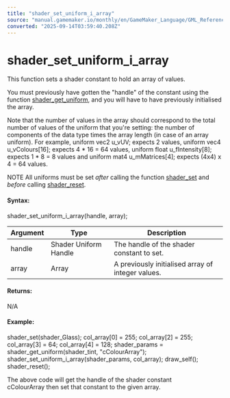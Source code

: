 ```yaml
---
title: "shader_set_uniform_i_array"
source: "manual.gamemaker.io/monthly/en/GameMaker_Language/GML_Reference/Asset_Management/Shaders/shader_set_uniform_i_array.htm"
converted: "2025-09-14T03:59:40.208Z"
---
```


# shader\_set\_uniform\_i\_array

This function sets a shader constant to hold an array of values.

You must previously have gotten the "handle" of the constant using the function [shader\_get\_uniform](shader_get_uniform.md), and you will have to have previously initialised the array.

Note that the number of values in the array should correspond to the total number of values of the uniform that you're setting: the number of components of the data type times the array length (in case of an array uniform). For example, uniform vec2 u\_vUV; expects 2 values, uniform vec4 u\_vColours\[16\]; expects 4 \* 16 = 64 values, uniform float u\_fIntensity\[8\]; expects 1 \* 8 = 8 values and uniform mat4 u\_mMatrices\[4\]; expects (4x4) x 4 = 64 values.

NOTE All uniforms must be set _after_ calling the function [shader\_set](shader_set.md) and _before_ calling [shader\_reset](shader_reset.md).

#### Syntax:

shader\_set\_uniform\_i\_array(handle, array);

| Argument | Type | Description |
| --- | --- | --- |
| handle | Shader Uniform Handle | The handle of the shader constant to set. |
| array | Array | A previously initialised array of integer values. |

#### Returns:

N/A

#### Example:

shader\_set(shader\_Glass);
col\_array\[0\] = 255;
col\_array\[2\] = 255;
col\_array\[3\] = 64;
col\_array\[4\] = 128;
shader\_params = shader\_get\_uniform(shader\_tint, "cColourArray");
shader\_set\_uniform\_i\_array(shader\_params, col\_array);
draw\_self();
shader\_reset();

The above code will get the handle of the shader constant cColourArray then set that constant to the given array.